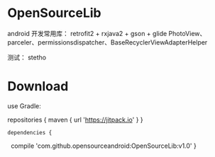 # OpenSourceLib
android 开发常用库：
  retrofit2 + rxjava2 + gson + glide
  PhotoView、parceler、permissionsdispatcher、BaseRecyclerViewAdapterHelper
  
  测试：
  stetho


# Download

  use Gradle:
  
  repositories {
        maven { url 'https://jitpack.io' }
    }
    
    dependencies {
      compile 'com.github.opensourceandroid:OpenSourceLib:v1.0'
    }
